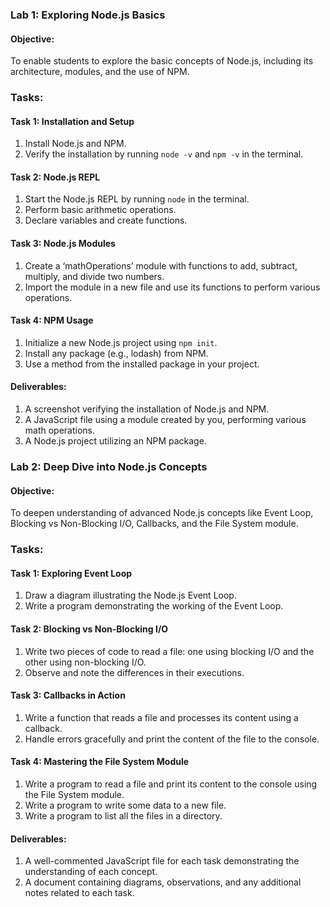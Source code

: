 ### Lab 1: Exploring Node.js Basics

#### Objective:
To enable students to explore the basic concepts of Node.js, including its architecture, modules, and the use of NPM.

### Tasks:
#### Task 1: Installation and Setup
1. Install Node.js and NPM.
2. Verify the installation by running `node -v` and `npm -v` in the terminal.

#### Task 2: Node.js REPL
1. Start the Node.js REPL by running `node` in the terminal.
2. Perform basic arithmetic operations.
3. Declare variables and create functions.

#### Task 3: Node.js Modules
1. Create a ‘mathOperations’ module with functions to add, subtract, multiply, and divide two numbers.
2. Import the module in a new file and use its functions to perform various operations.

#### Task 4: NPM Usage
1. Initialize a new Node.js project using `npm init`.
2. Install any package (e.g., lodash) from NPM.
3. Use a method from the installed package in your project.

#### Deliverables:
1. A screenshot verifying the installation of Node.js and NPM.
2. A JavaScript file using a module created by you, performing various math operations.
3. A Node.js project utilizing an NPM package.

### Lab 2: Deep Dive into Node.js Concepts

#### Objective:
To deepen understanding of advanced Node.js concepts like Event Loop, Blocking vs Non-Blocking I/O, Callbacks, and the File System module.

### Tasks:
#### Task 1: Exploring Event Loop
1. Draw a diagram illustrating the Node.js Event Loop.
2. Write a program demonstrating the working of the Event Loop.

#### Task 2: Blocking vs Non-Blocking I/O
1. Write two pieces of code to read a file: one using blocking I/O and the other using non-blocking I/O.
2. Observe and note the differences in their executions.

#### Task 3: Callbacks in Action
1. Write a function that reads a file and processes its content using a callback.
2. Handle errors gracefully and print the content of the file to the console.

#### Task 4: Mastering the File System Module
1. Write a program to read a file and print its content to the console using the File System module.
2. Write a program to write some data to a new file.
3. Write a program to list all the files in a directory.

#### Deliverables:
1. A well-commented JavaScript file for each task demonstrating the understanding of each concept.
2. A document containing diagrams, observations, and any additional notes related to each task.


